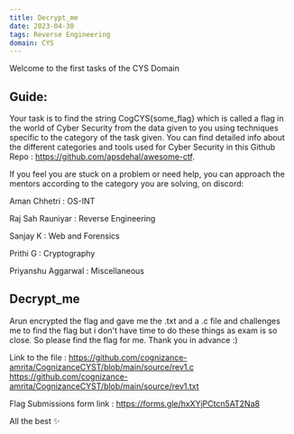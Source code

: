 ```yaml
---
title: Decrypt_me
date: 2023-04-30
tags: Reverse Engineering
domain: CYS
---
```


Welcome to the first tasks of the CYS Domain
## Guide:

Your task is to find the string CogCYS{some_flag} which is called a flag in the world of Cyber Security from the data given to you using techniques specific to the category of the task given. You can find detailed info about the different categories and tools used for Cyber Security in this Github Repo : https://github.com/apsdehal/awesome-ctf.

If you feel you are stuck on a problem or need help, you can approach the mentors according to the category you are solving, on discord:

Aman Chhetri : OS-INT

Raj Sah Rauniyar : Reverse Engineering

Sanjay K : Web and Forensics

Prithi G : Cryptography

Priyanshu Aggarwal : Miscellaneous

## Decrypt_me

Arun encrypted the flag and gave me the .txt and a .c file and challenges me to find the flag but i don't have time to do these things as exam is so close. So please find the flag for me. Thank you in advance :)

Link to the file :
https://github.com/cognizance-amrita/CognizanceCYST/blob/main/source/rev1.c
https://github.com/cognizance-amrita/CognizanceCYST/blob/main/source/rev1.txt

Flag Submissions form link : https://forms.gle/hxXYjPCtcn5AT2Na8

All the best ✨
